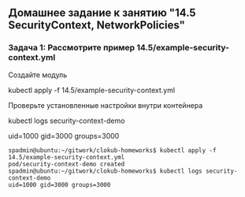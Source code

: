 ## Домашнее задание к занятию "14.5 SecurityContext, NetworkPolicies"
### Задача 1: Рассмотрите пример 14.5/example-security-context.yml
Создайте модуль

kubectl apply -f 14.5/example-security-context.yml

Проверьте установленные настройки внутри контейнера

kubectl logs security-context-demo

uid=1000 gid=3000 groups=3000

    spadmin@ubuntu:~/gitwork/clokub-homeworks$ kubectl apply -f 14.5/example-security-context.yml 
    pod/security-context-demo created
    spadmin@ubuntu:~/gitwork/clokub-homeworks$ kubectl logs security-context-demo
    uid=1000 gid=3000 groups=3000
